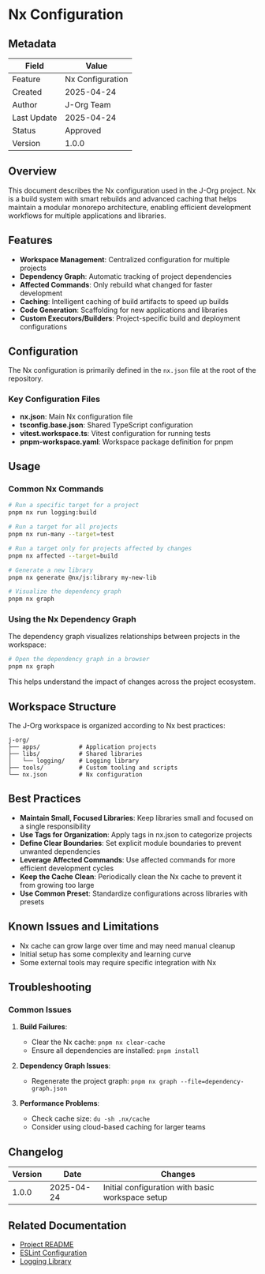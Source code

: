 # Nx Configuration

## Metadata

| Field       | Value            |
| ----------- | ---------------- |
| Feature     | Nx Configuration |
| Created     | 2025-04-24       |
| Author      | J-Org Team       |
| Last Update | 2025-04-24       |
| Status      | Approved         |
| Version     | 1.0.0            |

## Overview

This document describes the Nx configuration used in the J-Org project. Nx is a build system with smart rebuilds and advanced caching that helps maintain a modular monorepo architecture, enabling efficient development workflows for multiple applications and libraries.

## Features

- **Workspace Management**: Centralized configuration for multiple projects
- **Dependency Graph**: Automatic tracking of project dependencies
- **Affected Commands**: Only rebuild what changed for faster development
- **Caching**: Intelligent caching of build artifacts to speed up builds
- **Code Generation**: Scaffolding for new applications and libraries
- **Custom Executors/Builders**: Project-specific build and deployment configurations

## Configuration

The Nx configuration is primarily defined in the `nx.json` file at the root of the repository.

### Key Configuration Files

- **nx.json**: Main Nx configuration file
- **tsconfig.base.json**: Shared TypeScript configuration
- **vitest.workspace.ts**: Vitest configuration for running tests
- **pnpm-workspace.yaml**: Workspace package definition for pnpm

## Usage

### Common Nx Commands

```bash
# Run a specific target for a project
pnpm nx run logging:build

# Run a target for all projects
pnpm nx run-many --target=test

# Run a target only for projects affected by changes
pnpm nx affected --target=build

# Generate a new library
pnpm nx generate @nx/js:library my-new-lib

# Visualize the dependency graph
pnpm nx graph
```

### Using the Nx Dependency Graph

The dependency graph visualizes relationships between projects in the workspace:

```bash
# Open the dependency graph in a browser
pnpm nx graph
```

This helps understand the impact of changes across the project ecosystem.

## Workspace Structure

The J-Org workspace is organized according to Nx best practices:

```
j-org/
├── apps/           # Application projects
├── libs/           # Shared libraries
│   └── logging/    # Logging library
├── tools/          # Custom tooling and scripts
└── nx.json         # Nx configuration
```

## Best Practices

- **Maintain Small, Focused Libraries**: Keep libraries small and focused on a single responsibility
- **Use Tags for Organization**: Apply tags in nx.json to categorize projects
- **Define Clear Boundaries**: Set explicit module boundaries to prevent unwanted dependencies
- **Leverage Affected Commands**: Use affected commands for more efficient development cycles
- **Keep the Cache Clean**: Periodically clean the Nx cache to prevent it from growing too large
- **Use Common Preset**: Standardize configurations across libraries with presets

## Known Issues and Limitations

- Nx cache can grow large over time and may need manual cleanup
- Initial setup has some complexity and learning curve
- Some external tools may require specific integration with Nx

## Troubleshooting

### Common Issues

1. **Build Failures**:

   - Clear the Nx cache: `pnpm nx clear-cache`
   - Ensure all dependencies are installed: `pnpm install`

2. **Dependency Graph Issues**:

   - Regenerate the project graph: `pnpm nx graph --file=dependency-graph.json`

3. **Performance Problems**:
   - Check cache size: `du -sh .nx/cache`
   - Consider using cloud-based caching for larger teams

## Changelog

| Version | Date       | Changes                                          |
| ------- | ---------- | ------------------------------------------------ |
| 1.0.0   | 2025-04-24 | Initial configuration with basic workspace setup |

## Related Documentation

- [Project README](../README.md)
- [ESLint Configuration](./eslint-configuration.md)
- [Logging Library](/libs/logging/docs/logging-library.md)
